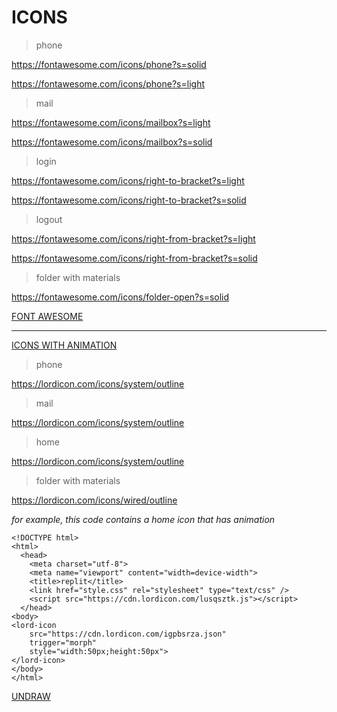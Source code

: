 # ICONS

> phone

https://fontawesome.com/icons/phone?s=solid

https://fontawesome.com/icons/phone?s=light

> mail

https://fontawesome.com/icons/mailbox?s=light

https://fontawesome.com/icons/mailbox?s=solid

> login

https://fontawesome.com/icons/right-to-bracket?s=light

https://fontawesome.com/icons/right-to-bracket?s=solid

> logout 

https://fontawesome.com/icons/right-from-bracket?s=light

https://fontawesome.com/icons/right-from-bracket?s=solid

> folder with materials 

https://fontawesome.com/icons/folder-open?s=solid

[FONT AWESOME](https://fontawesome.com/)

****

[ICONS WITH ANIMATION](https://lordicon.com/)

> phone

https://lordicon.com/icons/system/outline

> mail

https://lordicon.com/icons/system/outline

> home

https://lordicon.com/icons/system/outline

> folder with materials

https://lordicon.com/icons/wired/outline

*for example, this code contains a home icon that has animation*

    <!DOCTYPE html>
    <html>
      <head>
        <meta charset="utf-8">
        <meta name="viewport" content="width=device-width">
        <title>replit</title>
        <link href="style.css" rel="stylesheet" type="text/css" />
        <script src="https://cdn.lordicon.com/lusqsztk.js"></script>
      </head>
    <body>
    <lord-icon
        src="https://cdn.lordicon.com/igpbsrza.json"
        trigger="morph"
        style="width:50px;height:50px">
    </lord-icon>
    </body>
    </html>

[UNDRAW](https://undraw.co/illustrations)
